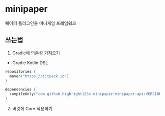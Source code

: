 # minipaper

페이퍼 플러그인용 미니게임 프레임워크

## 쓰는법
1. Gradle에 의존성 가져오기
* Gradle Kotlin DSL
```kotlin
repositories {
  maven("https://jitpack.io")
}

dependencies {
  compileOnly("com.github.highright1234.minipaper:minipaper-api:VERSION")
}
```
2. 버킷에 Core 적용하기
